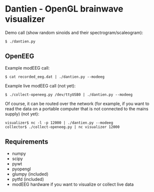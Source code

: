 Dantien - OpenGL brainwave visualizer
=====================================

Demo call (show random sinoids and their spectrogram/scaleogram):

    $ ./dantien.py


OpenEEG
-------

Example modEEG call:

    $ cat recorded_eeg.dat | ./dantien.py --modeeg

Example live modEEG call (not yet):

    $ ./collect-openeeg.py /dev/ttyUSB0 | ./dantien.py --modeeg

Of course, it can be routed over the network (for example, if you want to read the data on a portable computer that is not connected to the mains supply) (not yet):

    visualizer$ nc -l -p 12000 | ./dantien.py --modeeg
    collector$ ./collect-openeeg.py | nc visualizer 12000


Requirements
------------

 * numpy
 * scipy
 * pywt
 * pyopengl
 * glumpy (included)
 * pytfd (included)
 * modEEG hardware if you want to visualize or collect live data

